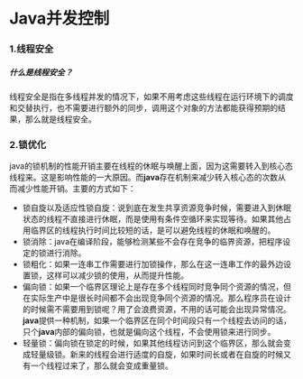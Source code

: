 # Java并发控制

### 1.线程安全

##### 什么是线程安全？

线程安全是指在多线程并发的情况下，如果不用考虑这些线程在运行环境下的调度和交替执行，也不需要进行额外的同步，调用这个对象的方法都能获得预期的结果，那么就是线程安全。

### 2.锁优化

java的锁机制的性能开销主要在线程的休眠与唤醒上面，因为这需要转入到核心态线程来。这是影响性能的一大原因。而**java**存在机制来减少转入核心态的次数从而减少性能开销。主要的方式如下：

- 锁自旋以及适应性锁自旋：说到底在发生共享资源竞争时候，需要进入到休眠状态的线程不直接进行休眠，而是使用有条件空循环来实现等待。如果其他占用临界区的线程执行时间比较短的话，是可以避免线程的休眠和唤醒的。
- 锁消除：java在编译阶段，能够检测某些不会存在竞争的临界资源，把程序设定的锁进行消除。
- 锁粗化：如果一连串工作需要进行加锁操作，那么在这一连串工作的最外边设置锁，这样可以减少锁的使用，从而提升性能。
- 偏向锁：如果一个临界区理论上是存在多个线程同时竞争同个资源的情况，但在实际生产中是很长时间都不会出现竞争同个资源的情况。那么程序员在设计的时候需不需要用到锁呢？用了会浪费资源，不用的话可能会出现异常情况。**java**提供一种机制，如果一个临界区在同个时间段只有一个线程去访问的话，只个**java**内部的偏向锁，也就是偏向这个线程，不会使用锁来进行同步。
- 轻量锁：偏向锁在锁定的时候，如果其他线程访问到这个临界区，那么就会变成轻量级锁。新来的线程会进行适度的自旋，如果时间长或者在自旋的时候又有一个线程过来了，那么就会变成重量锁。
